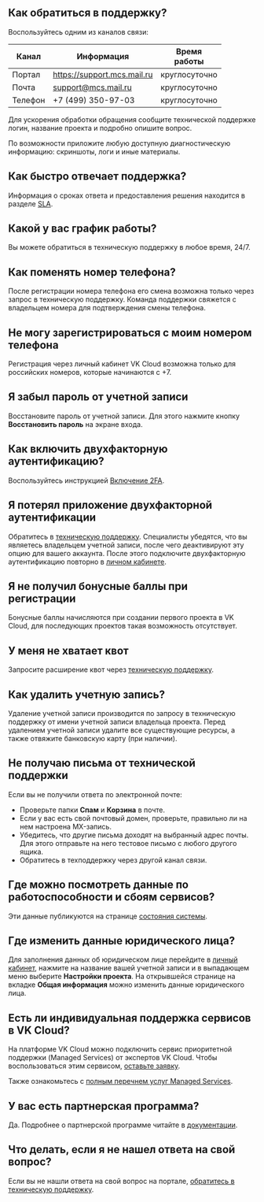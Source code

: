 ## Как обратиться в поддержку?

Воспользуйтесь одним из каналов связи:

| Канал        | Информация                  | Время<br>работы |
|--------------|-----------------------------|-----------------|
| Портал       | https://support.mcs.mail.ru | круглосуточно   |
| Почта        | support@mcs.mail.ru         | круглосуточно   |
| Телефон      | +7 (499) 350-97-03          | круглосуточно   |

<info>

Для ускорения обработки обращения сообщите технической поддержке логин, название проекта и подробно опишите вопрос.

</info>

По возможности приложите любую доступную диагностическую информацию: скриншоты, логи и иные материалы.

## Как быстро отвечает поддержка?

Информация о сроках ответа и предоставления решения находится в разделе [SLA](../support/sla).

## Какой у вас график работы?

Вы можете обратиться в техническую поддержку в любое время, 24/7.

## Как поменять номер телефона?

После регистрации номера телефона его смена возможна только через запрос в техническую поддержку. Команда поддержки свяжется с владельцем номера для подтверждения смены телефона.  

## Не могу зарегистрироваться с моим номером телефона

Регистрация через личный кабинет VK Cloud возможна только для российских номеров, которые начинаются с +7.

## Я забыл пароль от учетной записи

Восстановите пароль от учетной записи. Для этого нажмите кнопку **Восстановить пароль** на экране входа.

## Как включить двухфакторную аутентификацию?

Воспользуйтесь инструкцией [Включение 2FA](../../../base/account/account/security/2faon).

## Я потерял приложение двухфакторной аутентификации

Обратитесь в [техническую поддержку](/ru/contacts). Специалисты убедятся, что вы являетесь владельцем учетной записи, после чего деактивируют эту опцию для вашего аккаунта. После этого подключите двухфакторную аутентификацию повторно в [личном кабинете](https://mcs.mail.ru/app/account/profile).

## Я не получил бонусные баллы при регистрации

Бонусные баллы начисляются при создании первого проекта в VK Cloud, для последующих проектов такая возможность отсутствует.

## У меня не хватает квот

Запросите расширение квот через [техническую поддержку](/ru/contacts).  

## Как удалить учетную запись?

Удаление учетной записи производится по запросу в техническую поддержку от имени учетной записи владельца проекта. Перед удалением учетной записи удалите все существующие ресурсы, а также отвяжите банковскую карту (при наличии).

## Не получаю письма от технической поддержки

Если вы не получили ответа по электронной почте:

- Проверьте папки **Спам** и **Корзина** в почте.
- Если у вас есть свой почтовый домен, проверьте, правильно ли на нем настроена MX-запись.
- Убедитесь, что другие письма доходят на выбранный адрес почты. Для этого отправьте на него тестовое письмо с любого другого ящика.
- Обратитесь в техподдержку через другой канал связи.

## Где можно посмотреть данные по работоспособности и сбоям сервисов?

Эти данные публикуются на странице [состояния системы](https://status.mcs.mail.ru/).

## Где изменить данные юридического лица?

Для заполнения данных об юридическом лице перейдите в [личный кабинет](https://mcs.mail.ru/app/account/profile), нажмите на название вашей учетной записи и в выпадающем меню выберите **Настройки проекта**. На открывшейся странице на вкладке **Общая информация** можно изменить данные юридического лица.

## Есть ли индивидуальная поддержка сервисов в VK Cloud?

На платформе VK Cloud можно подключить сервис приоритетной поддержки (Managed Services) от экспертов VK Cloud. Чтобы воспользоваться этим сервисом, [оставьте заявку](https://mcs.mail.ru/managed-services/).

Также ознакомьтесь с [полным перечнем услуг Managed Services](/ru/additionals/start/support/support-info#individualnaya-podderzhka).

## У вас есть партнерская программа?

Да. Подробнее о партнерской программе читайте в [документации](../../start/partners).

## Что делать, если я не нашел ответа на свой вопрос?

Если вы не нашли ответа на свой вопрос на портале, [обратитесь в техническую поддержку](/ru/contacts).
